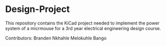 # Design-Project
This repository contains the KiCad project needed to implement the power system of a micrmouse for a 3rd year electrical engineering design course.

Contributors:
Branden Nkhahle
Melokuhle Bango

